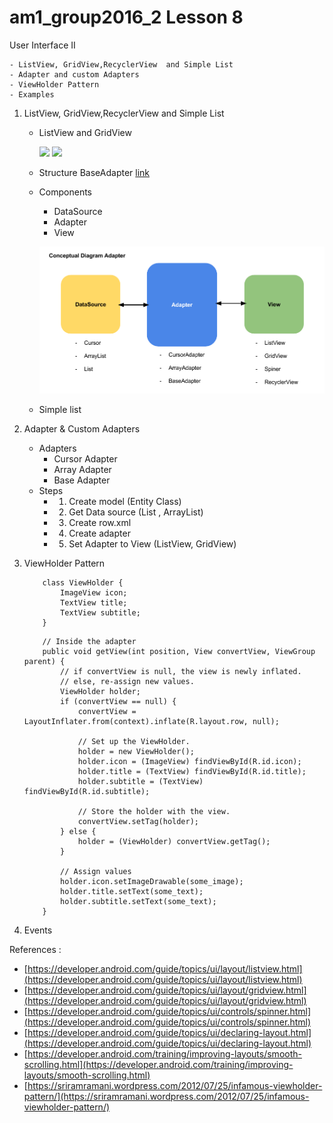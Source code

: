 # am1_group2016_2 Lesson 8

User Interface II

    - ListView, GridView,RecyclerView  and Simple List
    - Adapter and custom Adapters
    - ViewHolder Pattern
    - Examples
   
 1. ListView, GridView,RecyclerView  and Simple List
    - ListView and GridView
    
      ![](https://developer.android.com/images/ui/listview.png) ![](https://developer.android.com/images/ui/gridview.png)
            
    - Structure
      BaseAdapter [link](https://github.com/ISILAndroid/am1_group2016_2/blob/Lesson8/ADAPTER.md)
      
    - Components
        * DataSource
        * Adapter
        * View
        
        ![](https://github.com/ISILAndroid/am1_group2016_2/blob/Lesson8/Android%20Adapter.png)
        
    - Simple list
 
 2. Adapter & Custom Adapters
    - Adapters
        * Cursor Adapter
        * Array Adapter
        * Base Adapter
    - Steps 
        * 1. Create model (Entity Class)
        * 2. Get Data source (List , ArrayList)
        * 3. Create row.xml
        * 4. Create adapter
        * 5. Set Adapter to View (ListView, GridView)
    
 3. ViewHolder Pattern
 
    ```
        class ViewHolder {
            ImageView icon;
            TextView title;
            TextView subtitle;
        }
    ```
    ```
        // Inside the adapter
        public void getView(int position, View convertView, ViewGroup parent) {
            // if convertView is null, the view is newly inflated.
            // else, re-assign new values.
            ViewHolder holder;
            if (convertView == null) {
                convertView = LayoutInflater.from(context).inflate(R.layout.row, null);

                // Set up the ViewHolder.
                holder = new ViewHolder();
                holder.icon = (ImageView) findViewById(R.id.icon);
                holder.title = (TextView) findViewById(R.id.title);
                holder.subtitle = (TextView) findViewById(R.id.subtitle);

                // Store the holder with the view.
                convertView.setTag(holder);
            } else {
                holder = (ViewHolder) convertView.getTag();
            }

            // Assign values
            holder.icon.setImageDrawable(some_image);
            holder.title.setText(some_text);
            holder.subtitle.setText(some_text);
        }
    ```
    
 4. Events
 
References :

   - [https://developer.android.com/guide/topics/ui/layout/listview.html](https://developer.android.com/guide/topics/ui/layout/listview.html)
   - [https://developer.android.com/guide/topics/ui/layout/gridview.html](https://developer.android.com/guide/topics/ui/layout/gridview.html)
   - [https://developer.android.com/guide/topics/ui/controls/spinner.html](https://developer.android.com/guide/topics/ui/controls/spinner.html)
   - [https://developer.android.com/guide/topics/ui/declaring-layout.html](https://developer.android.com/guide/topics/ui/declaring-layout.html)
   - [https://developer.android.com/training/improving-layouts/smooth-scrolling.html](https://developer.android.com/training/improving-layouts/smooth-scrolling.html)
   - [https://sriramramani.wordpress.com/2012/07/25/infamous-viewholder-pattern/](https://sriramramani.wordpress.com/2012/07/25/infamous-viewholder-pattern/)
   
   
   
   

